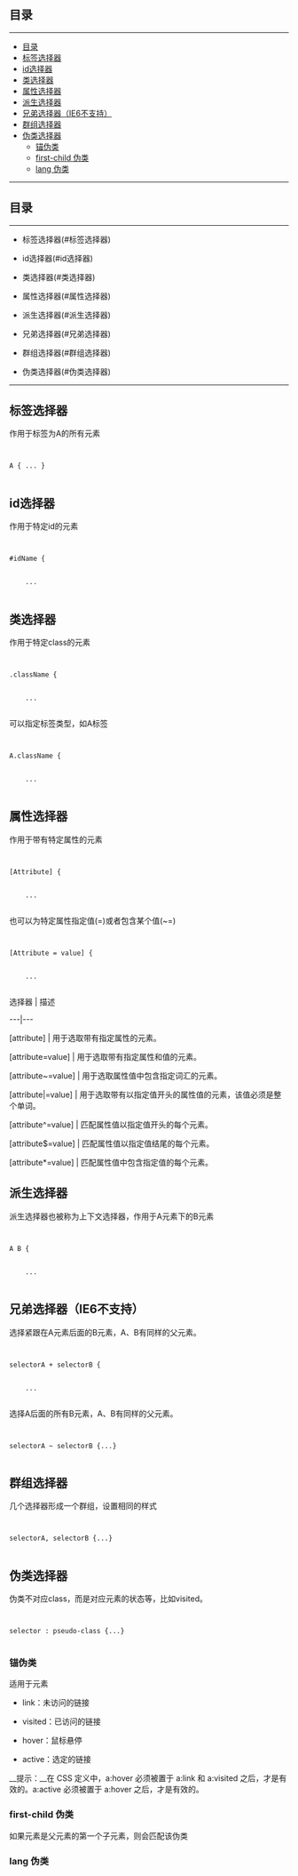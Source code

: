 ## 目录
---
- [目录](#目录)
- [标签选择器](#标签选择器)
- [id选择器](#id选择器)
- [类选择器](#类选择器)
- [属性选择器](#属性选择器)
- [派生选择器](#派生选择器)
- [兄弟选择器（IE6不支持）](#兄弟选择器IE6不支持)
- [群组选择器](#群组选择器)
- [伪类选择器](#伪类选择器)
  - [锚伪类](#锚伪类)
  - [first-child 伪类](#first-child-伪类)
  - [lang 伪类](#lang-伪类)
---

## 目录


---


- 标签选择器(#标签选择器)


- id选择器(#id选择器)


- 类选择器(#类选择器)


- 属性选择器(#属性选择器)


- 派生选择器(#派生选择器)


- 兄弟选择器(#兄弟选择器)


- 群组选择器(#群组选择器)


- 伪类选择器(#伪类选择器)


---


## 标签选择器


作用于标签为A的所有元素


```


A { ... }


```


## id选择器


作用于特定id的元素


```


#idName {


    ...


```


## 类选择器


作用于特定class的元素


```


.className {


    ...


```


可以指定标签类型，如A标签


```


A.className {


    ...


```


## 属性选择器


作用于带有特定属性的元素


```


[Attribute] {


    ...


```


也可以为特定属性指定值(=)或者包含某个值(~=)


```


[Attribute = value] {


    ...


```


选择器  | 描述


---|---


[attribute] |	用于选取带有指定属性的元素。


[attribute=value] |	用于选取带有指定属性和值的元素。


[attribute~=value] |	用于选取属性值中包含指定词汇的元素。


[attribute\|=value] |	用于选取带有以指定值开头的属性值的元素，该值必须是整个单词。


[attribute^=value] |	匹配属性值以指定值开头的每个元素。


[attribute$=value] |	匹配属性值以指定值结尾的每个元素。


[attribute\*=value] |	匹配属性值中包含指定值的每个元素。


## 派生选择器


派生选择器也被称为上下文选择器，作用于A元素下的B元素


```


A B {


    ...


```


## 兄弟选择器（IE6不支持）


选择紧跟在A元素后面的B元素，A、B有同样的父元素。


```


selectorA + selectorB {


    ...


```


选择A后面的所有B元素，A、B有同样的父元素。


```


selectorA ~ selectorB {...}


```


## 群组选择器


几个选择器形成一个群组，设置相同的样式


```


selectorA, selectorB {...}


```


## 伪类选择器


伪类不对应class，而是对应元素的状态等，比如visited。


```


selector : pseudo-class {...}


```


### 锚伪类


适用于<a>元素


- link：未访问的链接


- visited：已访问的链接


- hover：鼠标悬停


- active：选定的链接


__提示：__在 CSS 定义中，a:hover 必须被置于 a:link 和 a:visited 之后，才是有效的。a:active 必须被置于 a:hover 之后，才是有效的。


### first-child 伪类


如果元素是父元素的第一个子元素，则会匹配该伪类


### lang 伪类


